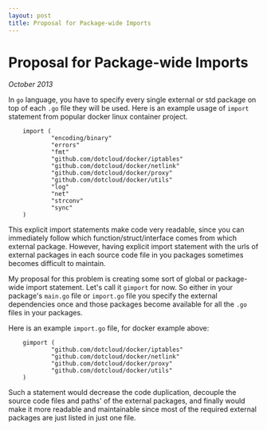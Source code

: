 ```yaml
---
layout: post 
title: Proposal for Package-wide Imports
---
```


# Proposal for Package-wide Imports

_October 2013_

In `go` language, you have to specify every single external or std package on top of each 
`.go` file they will be used. Here is an example usage of `import` statement from popular
docker linux container project.

        import (
                "encoding/binary"
                "errors"
                "fmt"
                "github.com/dotcloud/docker/iptables"
                "github.com/dotcloud/docker/netlink"
                "github.com/dotcloud/docker/proxy"
                "github.com/dotcloud/docker/utils"
                "log"
                "net"
                "strconv"
                "sync"
        )

This explicit import statements make code very readable, since you can immediately follow which 
function/struct/interface comes from which external package. However, having explicit import 
statement with the urls of external packages in each source code file in you packages sometimes 
becomes difficult to maintain.

My proposal for this problem is creating some sort of global or package-wide import statement. Let's
call it `gimport` for now. So either in your package's `main.go` file or `import.go` file you specify 
the external dependencies once and those packages become available for all the `.go` files in your packages.

Here is an example `import.go` file, for docker example above:

        gimport (
                "github.com/dotcloud/docker/iptables"
                "github.com/dotcloud/docker/netlink"
                "github.com/dotcloud/docker/proxy"
                "github.com/dotcloud/docker/utils"
        )
        
Such a statement would decrease the code duplication, decouple the source code files and paths' of 
the external packages, and finally would make it more readable and maintainable since most of the 
required external packages are just listed in just one file.
